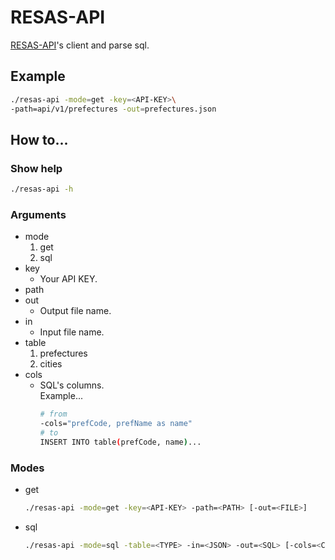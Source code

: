 # RESAS-API

[RESAS-API](https://opendata.resas-portal.go.jp/)'s
client and parse sql.

## Example
```bash
./resas-api -mode=get -key=<API-KEY>\
-path=api/v1/prefectures -out=prefectures.json
```

## How to...

### Show help
  ```bash
  ./resas-api -h
  ```

### Arguments
- mode
  1. get
  1. sql
- key
  - Your API KEY.
- path
- out
  - Output file name.
- in
  - Input file name.
- table
  1. prefectures
  2. cities
- cols
  - SQL's columns.  
    Example...
    ```bash
    # from
    -cols="prefCode, prefName as name"
    # to
    INSERT INTO table(prefCode, name)...
    ```

### Modes
- get
  ```bash
  ./resas-api -mode=get -key=<API-KEY> -path=<PATH> [-out=<FILE>]
  ```

- sql
  ```bash
  ./resas-api -mode=sql -table=<TYPE> -in=<JSON> -out=<SQL> [-cols=<COLS>]
  ```
